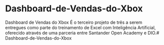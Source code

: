 # Dashboard-de-Vendas-do-Xbox
Dashboard de Vendas do Xbox 
É o terceiro projeto de três a serem entregues como parte do treinamento de Excel com Inteligência Artificial, oferecido através de uma parceria entre Santander Open Academy e DIO.# Dashboard-de-Vendas-do-Xbox

